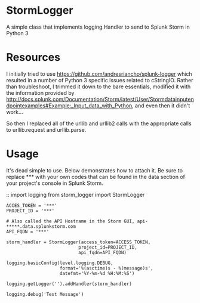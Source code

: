 StormLogger
===========

A simple class that implements logging.Handler to send to Splunk Storm in Python 3

Resources
=========

I initially tried to use https://github.com/andresriancho/splunk-logger which resulted in a number of Python 3 specific issues related to cStringIO.  Rather than troubleshoot, I trimmed it down to the bare essentials, modified it with the information provided by http://docs.splunk.com/Documentation/Storm/latest/User/Stormdatainputendpointexamples#Example:_Input_data_with_Python, and even then it didn't work...

So then I replaced all of the urllib and urllib2 calls with the appropriate calls to urllib.request and urllib.parse.

Usage
=====

It's dead simple to use. Below demonstrates how to attach it.  Be sure to replace *** with your own codes that can be found in the data section of your project's console in Splunk Storm.

::
    import logging
    from storm_logger import StormLogger

    ACCES_TOKEN = '***'
    PROJECT_ID = '***'
    
    # Also called the API Hostname in the Storm GUI, api-*****.data.splunkstorm.com
    API_FQDN = '***'

    storm_handler = StormLogger(access_token=ACCESS_TOKEN,
                               project_id=PROJECT_ID,
                               api_fqdn=API_FQDN)
    
    logging.basicConfig(level.logging.DEBUG,
                        format='%(asctime)s - %(message)s',
                        datefmt='%Y-%m-%d %H:%M:%S')
    
    logging.getLogger('').addHandler(storm_handler)

    logging.debug('Test Message')
